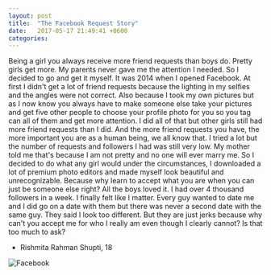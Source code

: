 ```yaml
---
layout: post
title:  "The Facebook Request Story"
date:   2017-05-17 21:49:41 +0600
categories: 
---
```

  Being a girl you always receive more friend requests than boys do. Pretty girls get more. My parents never gave me the attention I needed. So I decided to go and get it myself. 
  It was 2014 when I opened Facebook. At first I didn't get a lot of friend requests because the lighting in my selfies and the angles were not correct. Also because I took my own pictures but as I now know you always have to make someone else take your pictures and get five other people to choose your profile photo for you so you tag can all of them and get more attention. I did all of that but other girls still had more friend requests than I did. And the more friend requests you have, the more important you are as a human being, we all know that.
  I tried a lot but the number of requests and followers I had was still very low. My mother told me that's because I am not pretty and no one will ever marry me. So I decided to do what any girl would under the circumstances, I downloaded a lot of premium photo editors and made myself look beautiful and unrecognizable. Because why learn to accept what you are when you can just be someone else right? All the boys loved it. I had over 4 thousand followers in a week. I finally felt like I matter. Every guy wanted to date me and I did go on a date with them but there was never a second date with the same guy. They said I look too different. But they are just jerks because why can't you accept me for who I really am even though I clearly cannot? Is that too much to ask?

  - Rishmita Rahman Shupti, 18

  ![Facebook](http://i.imgur.com/Hj73Lv6.jpg)